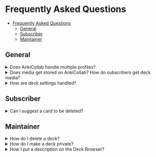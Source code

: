 # Frequently Asked Questions

- [Frequently Asked Questions](#frequently-asked-questions)
  * [General](#general)
  * [Subscriber](#subscriber)
  * [Maintainer](#maintainer)

## General

<details close>
<summary>Does AnkiCollab handle multiple profiles?</summary>
AnkiCollab does not currently respect separate Anki profiles. If you subscribe to a deck on one profile, then switch to another, it will redownload the fresh deck. A workaround for this is to disable the addon (Tools → Add-ons → Select AnkiCollab → Toggle Enabled).
</details>

<details close>
<summary>Does media get stored on AnkiCollab? How do subscribers get deck media?</summary>
AnkiCollab does not upload media (images, audio, etc.) when publishing a deck or suggesting changes. If a deck has media, the maintainer should have a link available for you to download.
</details>

<details close>
<summary>How are deck settings handled?</summary>
Deck settings — learning steps, new card limits, maximum interval, etc. — are not uploaded when publishing a deck. When a subscriber downloads a deck, their default deck options are assigned. If you want a subscriber to use specific settings, make a note of them in the deck description.
</details>

## Subscriber

<details close>
<summary>Can I suggest a card to be deleted?</summary>
Currently, there is no way to delete individual cards from a deck uploaded to <a href="https://ankicollab.com/decks">AnkiCollab.com/Decks</a>. As a workaround, suggest a tag like <code>#!DELETE</code> indicating that you want a card deleted.
</details>

## Maintainer

<details close>
<summary>How do I delete a deck?</summary>
There is currently no way to delete decks published to <a href="https://ankicollab.com/decks">AnkiCollab.com/Decks</a>. If you'd like a deck removed, please join our <a href="https://discord.com/invite/9x4DRxzqwM">Discord</a> and let us know! This feature is high on the priority list!
</details>

<details close>
<summary>How do I make a deck private?</summary>
There is currently no way to upload a deck privately, but you can expect this soon!
</details>

<details close>
<summary>How I put a description on the Deck Browser?</summary>
When you initially publish a deck, the deck description is also uploaded and can be seen on AnkiCollab's deck browser page. If you want to change it, please let us know in our Discord as this is currently a manual process.
</details>